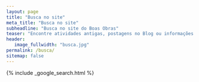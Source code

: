 ```yaml
---
layout: page
title: "Busca no site"
meta_title: "Busca no site"
subheadline: "Busca no site do Boas Obras"
teaser: "Encontre atividades antigas, postagens no Blog ou informações úteis, em um clique!"
header:
   image_fullwidth: "busca.jpg"
permalink: /busca/
sitemap: false
---
```


{% include _google_search.html %}
